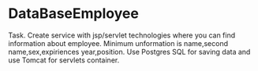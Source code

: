 # DataBaseEmployee
Task.
Create service with jsp/servlet technologies where you can find information about employee. Minimum unformation is name,second name,sex,expiriences year,position. Use Postgres SQL for saving data and use Tomcat for servlets container.

